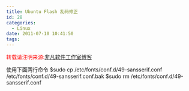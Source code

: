 ```yaml
---
title: Ubuntu Flash 乱码修正
id: 28
categories:
  - Linux
date: 2011-07-10 10:41:50
tags:
---
```


<span style="color: #ff0000;">转载请注明来源:</span>[非凡软件工作室博客](../ "非凡软件工作室博客")

使用下面两行命令
$sudo cp /etc/fonts/conf.d/49-sansserif.conf /etc/fonts/conf.d/49-sansserif.conf.bak
$sudo rm /etc/fonts/conf.d/49-sansserif.conf
